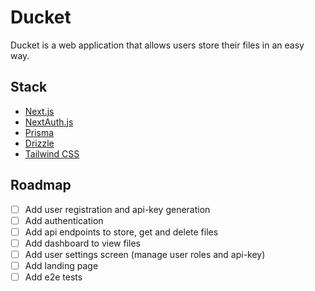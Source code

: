 # Ducket

Ducket is a web application that allows users store their files in an easy way.

## Stack

- [Next.js](https://nextjs.org)
- [NextAuth.js](https://next-auth.js.org)
- [Prisma](https://prisma.io)
- [Drizzle](https://orm.drizzle.team)
- [Tailwind CSS](https://tailwindcss.com)


## Roadmap
- [ ] Add user registration and api-key generation
- [ ] Add authentication
- [ ] Add api endpoints to store, get and delete files
- [ ] Add dashboard to view files
- [ ] Add user settings screen (manage user roles and api-key)
- [ ] Add landing page
- [ ] Add e2e tests

